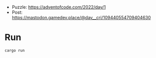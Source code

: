 - Puzzle: https://adventofcode.com/2022/day/1
- Post: https://mastodon.gamedev.place/@dav__cri/109440554709404630

# Run

```sh
cargo run
```
